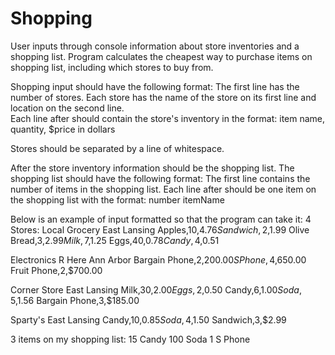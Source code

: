 # Shopping
User inputs through console information about store inventories and a shopping list. Program calculates the cheapest way to purchase items on shopping list, including which stores to buy from.

Shopping input should have the following format:
The first line has the number of stores.  Each store has the name of the store on its first line and location on the second line.  
Each line after should contain the store's inventory in the format: item name, quantity, $price in dollars

Stores should be separated by a line of whitespace.

After the store inventory information should be the shopping list.  The shopping list should have the following format:
The first line contains the number of items in the shopping list.
Each line after should be one item on the shopping list with the format: number itemName

Below is an example of input formatted so that the program can take it:
4 Stores:
Local Grocery
East Lansing
Apples,10,$4.76
Sandwich,2,$1.99
Olive Bread,3,$2.99
Milk,7,$1.25
Eggs,40,$0.78
Candy,4,$0.51

Electronics R Here
Ann Arbor
Bargain Phone,2,$200.00
S Phone,4,$650.00
Fruit Phone,2,$700.00

Corner Store
East Lansing
Milk,30,$2.00
Eggs,2,$0.50
Candy,6,$1.00
Soda,5,$1.56
Bargain Phone,3,$185.00

Sparty's
East Lansing
Candy,10,$0.85
Soda,4,$1.50
Sandwich,3,$2.99

3 items on my shopping list:
15 Candy
100 Soda
1 S Phone
